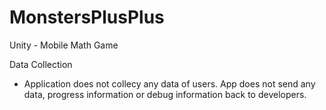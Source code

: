 # MonstersPlusPlus
Unity - Mobile Math Game


Data Collection
- Application does not collecy any data of users. App does not send any data, progress information or debug information back to developers.
